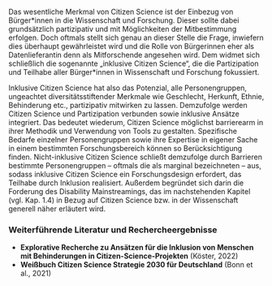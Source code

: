 Das wesentliche Merkmal von Citizen Science ist der Einbezug von Bürger\*innen in die Wissenschaft und Forschung. Dieser sollte dabei grundsätzlich partizipativ und mit Möglichkeiten der Mitbestimmung erfolgen. Doch oftmals stellt sich genau an dieser Stelle die Frage, inwiefern dies überhaupt gewährleistet wird und die Rolle von Bürgerinnen eher als Datenlieferantin denn als Mitforschende angesehen wird. Dem widmet sich schließlich die sogenannte „inklusive Citizen Science“, die die Partizipation und Teilhabe aller Bürger\*innen in Wissenschaft und Forschung fokussiert.

Inklusive Citizen Science hat also das Potenzial, alle Personengruppen, ungeachtet diversitätsstiftender Merkmale wie Geschlecht, Herkunft, Ethnie, Behinderung etc., partizipativ mitwirken zu lassen. Demzufolge werden Citizen Science und Partizipation verbunden sowie inklusive Ansätze integriert. Das bedeutet wiederum, Citizen Science möglichst barrierearm in ihrer Methodik und Verwendung von Tools zu gestalten. Spezifische Bedarfe einzelner Personengruppen sowie ihre Expertise in eigener Sache in einem bestimmten Forschungsbereich können so Berücksichtigung finden. Nicht-inklusive Citizen Science schließt demzufolge durch Barrieren bestimmte Personengruppen – oftmals die als marginal bezeichneten – aus, sodass inklusive Citizen Science ein Forschungsdesign erfordert, das Teilhabe durch Inklusion realisiert. Außerdem begründet sich darin die Forderung des Disability Mainstreamings, das im nachstehenden Kapitel (vgl. Kap. 1.4) in Bezug auf Citizen Science bzw. in der Wissenschaft generell näher erläutert wird.

### **Weiterführende Literatur und Rechercheergebnisse**

* **Explorative Recherche zu Ansätzen für die Inklusion von Menschen mit Behinderungen in Citizen-Science-Projekten** (Köster, 2022\)  
* **Weißbuch Citizen Science Strategie 2030 für Deutschland** (Bonn et al., 2021\)
